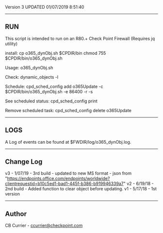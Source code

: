 Version 3
UPDATED 01/07/2019 8:51:40

------------------------------
RUN
------------------------------

This script is intended to run on an R80.+ Check Point Firewall
(Requires jq utility)

install:
  cp o365_dynObj.sh $CPDIR/bin
  chmod 755 $CPDIR/bin/o365_dynObj.sh

Usage:
  o365_dynObj.sh

Check:
  dynamic_objects -l

Schedule:
   cpd_sched_config add o365Update -c $CPDIR/bin/o365_dynObj.sh -e 86400 -r -s

See scheduled status:
   cpd_sched_config print

Remove scheduled task:
   cpd_sched_config delete o365Update

------------------------------
LOGS
------------------------------

A Log of events can be found at $FWDIR/log/o365_dynObj.log. 

------------------------------
Change Log
------------------------------

v3 - 1/07/19  - 3rd build - updated to new MS format - json from "https://endpoints.office.com/endpoints/worldwide?clientrequestid=b10c5ed1-bad1-445f-b386-b919946339a7"
v2 - 6/19/18  - 2nd build - Added function to clear object before updating.
v1 - 5/17/18  - 1st version

------------------------------
Author
------------------------------
CB Currier - ccurrier@checkpoint.com
